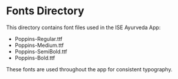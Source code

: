# Fonts Directory

This directory contains font files used in the ISE Ayurveda App:

- Poppins-Regular.ttf
- Poppins-Medium.ttf
- Poppins-SemiBold.ttf
- Poppins-Bold.ttf

These fonts are used throughout the app for consistent typography.